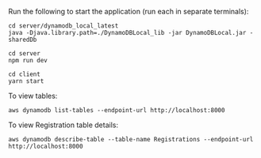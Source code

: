 Run the following to start the application (run each in separate terminals):

```
cd server/dynamodb_local_latest
java -Djava.library.path=./DynamoDBLocal_lib -jar DynamoDBLocal.jar -sharedDb
```

```
cd server
npm run dev
```

```
cd client
yarn start
```

To view tables:

```
aws dynamodb list-tables --endpoint-url http://localhost:8000
```

To view Registration table details:

```
aws dynamodb describe-table --table-name Registrations --endpoint-url http://localhost:8000
```
